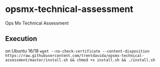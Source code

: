 # opsmx-technical-assessment
Ops Mx Technical Assessment

## Execution
on Ubuntu 16/18
`wget --no-check-certificate --content-disposition https://raw.githubusercontent.com/trentdavida/opsmx-technical-assessment/master/install.sh && chmod +x install.sh && ./install.sh`
